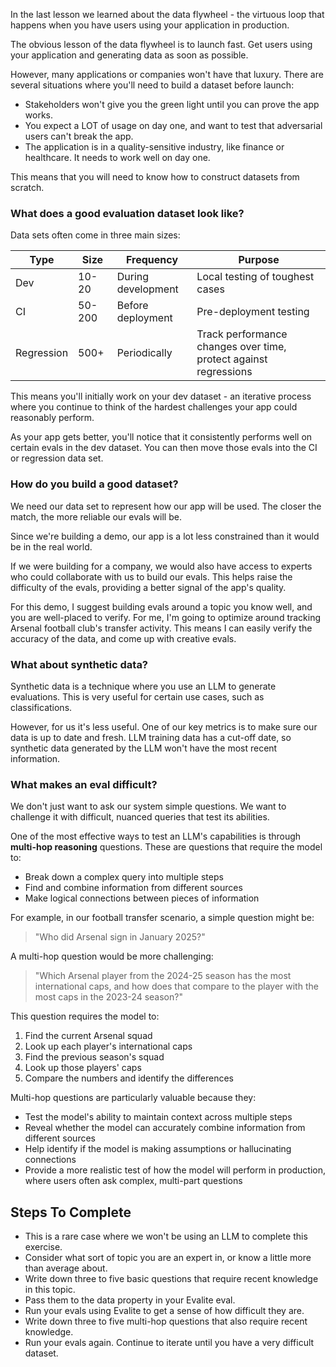 In the last lesson we learned about the data flywheel - the virtuous loop that happens when you have users using your application in production.

The obvious lesson of the data flywheel is to launch fast. Get users using your application and generating data as soon as possible.

However, many applications or companies won't have that luxury. There are several situations where you'll need to build a dataset before launch:

- Stakeholders won't give you the green light until you can prove the app works.
- You expect a LOT of usage on day one, and want to test that adversarial users can't break the app.
- The application is in a quality-sensitive industry, like finance or healthcare. It needs to work well on day one.

This means that you will need to know how to construct datasets from scratch.

### What does a good evaluation dataset look like?

Data sets often come in three main sizes:

| Type       | Size   | Frequency          | Purpose                                                          |
| ---------- | ------ | ------------------ | ---------------------------------------------------------------- |
| Dev        | 10-20  | During development | Local testing of toughest cases                                  |
| CI         | 50-200 | Before deployment  | Pre-deployment testing                                           |
| Regression | 500+   | Periodically       | Track performance changes over time, protect against regressions |

This means you'll initially work on your dev dataset - an iterative process where you continue to think of the hardest challenges your app could reasonably perform.

As your app gets better, you'll notice that it consistently performs well on certain evals in the dev dataset. You can then move those evals into the CI or regression data set.

### How do you build a good dataset?

We need our data set to represent how our app will be used. The closer the match, the more reliable our evals will be.

Since we're building a demo, our app is a lot less constrained than it would be in the real world.

If we were building for a company, we would also have access to experts who could collaborate with us to build our evals. This helps raise the difficulty of the evals, providing a better signal of the app's quality.

For this demo, I suggest building evals around a topic you know well, and you are well-placed to verify. For me, I'm going to optimize around tracking Arsenal football club's transfer activity. This means I can easily verify the accuracy of the data, and come up with creative evals.

### What about synthetic data?

Synthetic data is a technique where you use an LLM to generate evaluations. This is very useful for certain use cases, such as classifications.

However, for us it's less useful. One of our key metrics is to make sure our data is up to date and fresh. LLM training data has a cut-off date, so synthetic data generated by the LLM won't have the most recent information.

### What makes an eval difficult?

We don't just want to ask our system simple questions. We want to challenge it with difficult, nuanced queries that test its abilities.

One of the most effective ways to test an LLM's capabilities is through **multi-hop reasoning** questions. These are questions that require the model to:

- Break down a complex query into multiple steps
- Find and combine information from different sources
- Make logical connections between pieces of information

For example, in our football transfer scenario, a simple question might be:

> "Who did Arsenal sign in January 2025?"

A multi-hop question would be more challenging:

> "Which Arsenal player from the 2024-25 season has the most international caps, and how does that compare to the player with the most caps in the 2023-24 season?"

This question requires the model to:

1. Find the current Arsenal squad
2. Look up each player's international caps
3. Find the previous season's squad
4. Look up those players' caps
5. Compare the numbers and identify the differences

Multi-hop questions are particularly valuable because they:

- Test the model's ability to maintain context across multiple steps
- Reveal whether the model can accurately combine information from different sources
- Help identify if the model is making assumptions or hallucinating connections
- Provide a more realistic test of how the model will perform in production, where users often ask complex, multi-part questions

## Steps To Complete

- This is a rare case where we won't be using an LLM to complete this exercise.
- Consider what sort of topic you are an expert in, or know a little more than average about.
- Write down three to five basic questions that require recent knowledge in this topic.
- Pass them to the data property in your Evalite eval.
- Run your evals using Evalite to get a sense of how difficult they are.
- Write down three to five multi-hop questions that also require recent knowledge.
- Run your evals again. Continue to iterate until you have a very difficult dataset.
